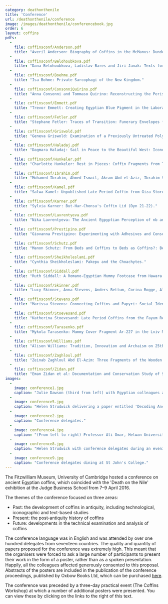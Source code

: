 ```yaml
---
category: deathonthenile
title: 'Conference'
url: /deathonthenile/conference
image: /images/deathonthenile/conferencebook.jpg
order: 6
layout: coffins
pdfs:
  -
    file: coffinsconf/Anderson.pdf
    title: "Averil Anderson: Biography of Coffins in the McManus: Dundee's Art Gallery and Museum."
  -
    file: coffinsconf/Belohoubkova.pdf
    title: "Dana Belohoubkova, Ladislav Bares and Jiri Janak: Texts for Protection of the Body on Inner Sarcophagi of the Saite-Persian Period from Abusir."
  -
    file: coffinsconf/Boehme.pdf
    title: "Isa Bohme: Private Sarcophagi of the New Kingdom."
  -
    file: coffinsconf/ConsonniQuirino.pdf
    title: "Anna Consonni and Tommaso Quirino: Reconstructing the Perishable: Perspectives on the Study of Coffins at the Temple of Amenhotep II in Western Thebes."
  -
    file: coffinsconf/Emmett.pdf
    title: "Trevor Emmett: Creating Egyptian Blue Pigment in the Laboratory: Practical Considerations and Insights into the Cuprorivaite-forming Reaction."
  -
    file: coffinsconf/Fetler.pdf
    title: "Stephane Fetler: Traces of Transition: Funerary Envelopes from K93.12 in Dra Abu el-Naga as Artistic Indicators of Political and Cultural Change."
  -
    file: coffinsconf/Griswold.pdf
    title: "Geneva Griswold: Examination of a Previously Untreated Polychrome Coffin and Mummy."
  -
    file: coffinsconf/Haladaj.pdf
    title: "Dagmara Haladaj: Sail in Peace to the Beautiful West: Iconography of the Solar Barges Depicted on Qrsw Coffins from the Priests of Montu Group."
  -
    file: coffinsconf/Hunkeler.pdf
    title: "Charlotte Hunkeler: Rest in Pieces: Coffin Fragments from TT95."
  -
    file: coffinsconf/Ibrahim.pdf
    title: "Mohamed Ibrahim, Ahmed Ismail, Akram Abd el-Aziz, Ibrahim Salah and Eid Mertah: Coffin conservation treatment considerations."
  -
    file: coffinsconf/Kamel.pdf
    title: "Salwa Kamel: Unpublished Late Period Coffin from Giza Stored in the Museum of Civilization Magazine."
  -
    file: coffinsconf/Karner.pdf
    title: "Sylvia Karner: But-Har-Chonsu's Coffin Lid (Dyn 21-22)."
  -
    file: coffinsconf/Lavrentyeva.pdf
    title: "Nika Lavrentyeva: The Ancient Egpyptian Perception of nb anx: Images of Coffins on Items from the Pushkin State Museum of Fine Arts Moscow."
  -
    file: coffinsconf/Prestipino.pdf
    title: "Giovanna Prestipino: Experimenting with Adhesives and Consolidants for the Conservation of Egyptian Polychrome Wooden Objects."
  -
    file: coffinsconf/Schutz.pdf
    title: "Manon Schutz: From Beds and Coffins to Beds as Coffins?: Beds in the Funerary Context of Ancient Egypt from Predynastic Times to the Roman Period: An Overview."
  -
    file: coffinsconf/Sheikholeslami.pdf
    title: "Cynthia Sheikholeslami: Pakepu and the Choachytes."
  -
    file: coffinsconf/Siddall.pdf
    title: "Ruth Siddall: A Romano-Egyptian Mummy Footcase from Hawara in the Fitzwilliam Museum Cambridge ABSTRACT ONLY."
  -
    file: coffinsconf/Skinner.pdf
    title: "Lucy Skinner, Anna Stevens, Anders Bettum, Corina Rogge, Alexandra Winkels and Rainer Gerisch: Piecing Together Coffins of the Non-Elite at Amarna."
  -
    file: coffinsconf/Stevens.pdf
    title: "Marissa Stevens: Connecting Coffins and Papyri: Social Identity and 21st Dynasty Funerary Iconography."
  - 
    file: coffinsconf/Stoevesand.pdf
    title: "Katherina Stoevesand: Late Period Coffins from the Fayum Region: A Common Tradition?"
  - 
    file: coffinsconf/Tarasenko.pdf
    title: "Mykola Tarasenko: Mummy Cover Fragment Ar-227 in the Lviv Museum of History of Religion."
  -
    file: coffinsconf/Williams.pdf
    title: "Alison Williams: Tradition, Innovation and Archaism on 25th and 26th Dynasty Coffins: Objects from the Liverpool World Museum Collection."
  -
    file: coffinsconf/Zaghloul.pdf
    title: "Zeinab Zaghloul Abd El-Azim: Three Fragments of the Wooden Coffin of Osiris Pa-aan from El-Ashmunein Magazine."
  -
    file: coffinsconf/Zidan.pdf
    title: "Eman Zidan et al: Documentation and Conservation Study of SS 37 Wooden Coffin and Mummy Cartonnage Egyptian Museum Cairo."
images:
  -
    image: conference1.jpg
    caption: "Julie Dawson (third from left) with Egyptian colleagues at the conference venue: Cambridge University's Judge Business School."
  -
    image: conference5.jpg
    caption: "Helen Strudwick delivering a paper entitled 'Decoding Ancient Egyptian Coffins: The Judgement of the Dead and their Eternal Destiny'."
  - 
    image: conference2.jpg
    caption: "Conference delegates."
  - 
    image: conference4.jpg
    caption: "(From left to right) Professor Ali Omar, Helwan University, Dr Nour Badr, Grand Egyptian Museum and Lucy Skinner, British Museum/Nottingham University."
  -
    image: conference8.jpg
    caption: "Helen Strudwick with conference delegates during an evening social event."
  -
    image: conference9.jpg
    caption: "Conference delegates dining at St John's College."
---
```


The Fitzwilliam Museum, University of Cambridge hosted a conference on ancient Egyptian coffins, which coincided with the 'Death on the Nile' exhibition at the Judge Business School from 7–9 April 2016.

The themes of the conference focused on three areas:

* Past: the development of coffins in antiquity, including technological, iconographic and text-based studies
* Present: the post-antiquity history of coffins
* Future: developments in the technical examination and analysis of coffins

The conference language was in English and was attended by over one hundred delegates from seventeen countries. The quality and quantity of papers proposed for the conference was extremely high. This meant that the organisers were forced to ask a large number of participants to present their work in the form of a poster, rather than as a spoken presentation. Happily, all the colleagues affected generously consented to this proposal. Abstracts of the posters are included in the publication of the conference proceedings, published by Oxbow Books Ltd, which can be purchased [here](https://www.amazon.com/Ancient-Egyptian-Coffins-Present-Future/dp/1785709186).

The conference was preceded by a three-day practical event (The Coffins Workshop) at which a number of additional posters were presented. You can view these by clicking on the links to the right of this text.
